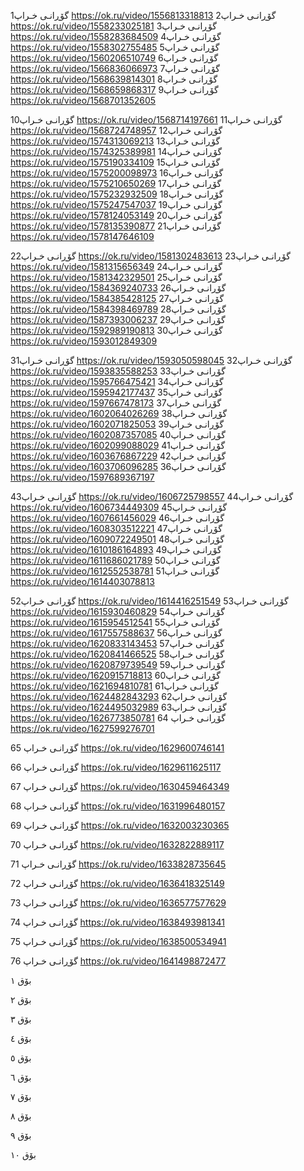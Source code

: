 گۆڕانـی خـراپ1
https://ok.ru/video/1556813318813
گۆڕانـی خـراپ2
https://ok.ru/video/1558233025181
گۆڕانـی خـراپ3
https://ok.ru/video/1558283684509
گۆڕانـی خـراپ4
https://ok.ru/video/1558302755485
گۆڕانـی خـراپ5
https://ok.ru/video/1560206510749
گۆڕانـی خـراپ6
https://ok.ru/video/1566836066973
گۆڕانـی خـراپ7
https://ok.ru/video/1568639814301
گۆڕانـی خـراپ8
https://ok.ru/video/1568659868317
گۆڕانـی خـراپ9
https://ok.ru/video/1568701352605

گۆڕانـی خـراپ10
https://ok.ru/video/1568714197661
گۆڕانـی خـراپ11
https://ok.ru/video/1568724748957
گۆڕانـی خـراپ12
https://ok.ru/video/1574313069213
گۆڕانـی خـراپ13
https://ok.ru/video/1574325389981
گۆڕانـی خـراپ14
https://ok.ru/video/1575190334109
گۆڕانـی خـراپ15
https://ok.ru/video/1575200098973
گۆڕانـی خـراپ16
https://ok.ru/video/1575210650269
گۆڕانـی خـراپ17
https://ok.ru/video/1575232932509
گۆڕانـی خـراپ18
https://ok.ru/video/1575247547037
گۆڕانـی خـراپ19
https://ok.ru/video/1578124053149
گۆڕانـی خـراپ20
https://ok.ru/video/1578135390877
گۆڕانـی خـراپ21
https://ok.ru/video/1578147646109

گۆڕانـی خـراپ22
https://ok.ru/video/1581302483613
گۆڕانـی خـراپ23
https://ok.ru/video/1581315656349
گۆڕانـی خـراپ24
https://ok.ru/video/1581342329501
گۆڕانـی خـراپ25
https://ok.ru/video/1584369240733
گۆڕانـی خـراپ26
https://ok.ru/video/1584385428125
گۆڕانـی خـراپ27
https://ok.ru/video/1584398469789
گۆڕانـی خـراپ28
https://ok.ru/video/1587393006237
گۆڕانـی خـراپ29
https://ok.ru/video/1592989190813
گۆڕانـی خـراپ30
https://ok.ru/video/1593012849309

گۆڕانـی خـراپ31
https://ok.ru/video/1593050598045
گۆڕانـی خـراپ32
https://ok.ru/video/1593835588253
گۆڕانـی خـراپ33
https://ok.ru/video/1595766475421
گۆڕانـی خـراپ34
https://ok.ru/video/1595942177437
گۆڕانـی خـراپ35
https://ok.ru/video/1597667478173
گۆڕانـی خـراپ37
https://ok.ru/video/1602064026269
گۆڕانـی خـراپ38
https://ok.ru/video/1602071825053
گۆڕانـی خـراپ39
https://ok.ru/video/1602087357085
گۆڕانـی خـراپ40
https://ok.ru/video/1602099088029
گۆڕانـی خـراپ41
https://ok.ru/video/1603676867229
گۆڕانـی خـراپ42
https://ok.ru/video/1603706096285
گۆڕانـی خـراپ36
https://ok.ru/video/1597689367197

گۆڕانـی خـراپ43
https://ok.ru/video/1606725798557
گۆڕانـی خـراپ44
https://ok.ru/video/1606734449309
گۆڕانـی خـراپ45
https://ok.ru/video/1607661456029
گۆڕانـی خـراپ46
https://ok.ru/video/1608303512221
گۆڕانـی خـراپ47
https://ok.ru/video/1609072249501
گۆڕانـی خـراپ48
https://ok.ru/video/1610186164893
گۆڕانـی خـراپ49
https://ok.ru/video/1611686021789
گۆڕانـی خـراپ50
https://ok.ru/video/1612552538781
گۆڕانـی خـراپ51
https://ok.ru/video/1614403078813

گۆڕانـی خـراپ52
https://ok.ru/video/1614416251549
گۆڕانـی خـراپ53
https://ok.ru/video/1615930460829
گۆڕانـی خـراپ54
https://ok.ru/video/1615954512541
گۆڕانـی خـراپ55
https://ok.ru/video/1617557588637
گۆڕانـی خـراپ56
https://ok.ru/video/1620833143453
گۆڕانـی خـراپ57
https://ok.ru/video/1620841466525
گۆڕانـی خـراپ58
https://ok.ru/video/1620879739549
گۆڕانـی خـراپ59
https://ok.ru/video/1620915718813
گۆڕانـی خـراپ60
https://ok.ru/video/1621694810781
گۆڕانـی خـراپ61
https://ok.ru/video/1624482843293
گۆڕانـی خـراپ62
https://ok.ru/video/1624495032989
گۆڕانـی خـراپ63
https://ok.ru/video/1626773850781
گۆڕانـی خـراپ 64
https://ok.ru/video/1627599276701

گۆڕانـی خـراپ 65
https://ok.ru/video/1629600746141

گۆڕانـی خـراپ 66
https://ok.ru/video/1629611625117

گۆڕانـی خـراپ 67
https://ok.ru/video/1630459464349

گۆڕانـی خـراپ 68
https://ok.ru/video/1631996480157

گۆڕانـی خـراپ 69
https://ok.ru/video/1632003230365

گۆڕانـی خـراپ 70
https://ok.ru/video/1632822889117

گۆڕانـی خـراپ 71
https://ok.ru/video/1633828735645

گۆڕانـی خـراپ 72
https://ok.ru/video/1636418325149

گۆڕانـی خـراپ 73
https://ok.ru/video/1636577577629

گۆڕانـی خـراپ 74
https://ok.ru/video/1638493981341

گۆڕانـی خـراپ 75
https://ok.ru/video/1638500534941

گۆڕانـی خـراپ 76
https://ok.ru/video/1641498872477


بۆق ١

بۆق ٢

بۆق ٣

بۆق ٤

بۆق ٥

بۆق ٦

بۆق ٧

بۆق ٨

بۆق ٩


بۆق ١٠


